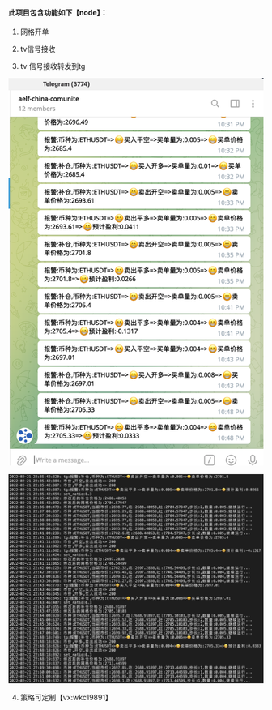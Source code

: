#### 此项目包含功能如下【node】：

1. 网格开单

2. tv信号接收

3. tv 信号接收转发到tg

![1](/assets/1.png)

![2](/assets/2.png)

4. 策略可定制【vx:wkc19891】
